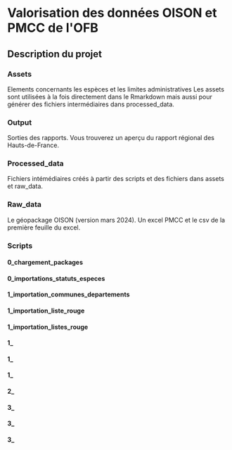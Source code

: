 # Valorisation des données OISON et PMCC de l'OFB
## Description du projet
### Assets
Elements concernants les espèces et les limites administratives
Les assets sont utilisées à la fois directement dans le Rmarkdown mais aussi pour générer des fichiers intermédiaires dans processed_data.
### Output
Sorties des rapports. Vous trouverez un aperçu du rapport régional des Hauts-de-France.
### Processed_data
Fichiers intémédiaires créés à partir des scripts et des fichiers dans assets et raw_data.
### Raw_data
Le géopackage OISON (version mars 2024). Un excel PMCC et le csv de la première feuille du excel.
### Scripts
#### 0_chargement_packages
#### 0_importations_statuts_especes
#### 1_importation_communes_departements
#### 1_importation_liste_rouge
#### 1_importation_listes_rouge
#### 1_
#### 1_
#### 1_
#### 2_
#### 3_
#### 3_
#### 3_
